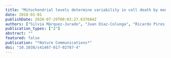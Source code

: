 ```yaml
---
title: "Mitochondrial levels determine variability in cell death by modulating apoptotic gene expression"
date: 2018-01-01
publishDate: 2020-07-29T00:03:27.637684Z
authors: ["Silvia Márquez-Jurado", "Juan Díaz-Colunga", "Ricardo Pires das Neves", "Antonio Martinez-Lorente", "Fernando Almazán", "Raúl Guantes", "Francisco J. Iborra"]
publication_types: ["2"]
abstract: ""
featured: false
publication: "*Nature Communications*"
doi: "10.1038/s41467-017-02787-4"
---
```


